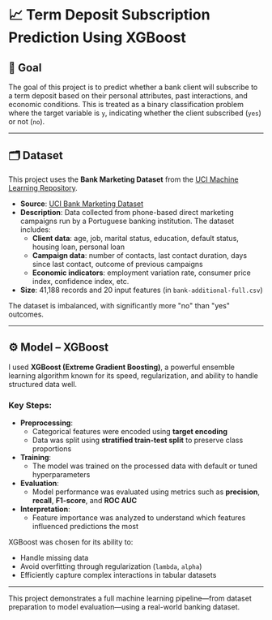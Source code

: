 # 📈 Term Deposit Subscription Prediction Using XGBoost

## 🎯 Goal

The goal of this project is to predict whether a bank client will subscribe to a term deposit based on their personal attributes, past interactions, and economic conditions. This is treated as a binary classification problem where the target variable is `y`, indicating whether the client subscribed (`yes`) or not (`no`).

---

## 🗂️ Dataset

This project uses the **Bank Marketing Dataset** from the [UCI Machine Learning Repository](https://archive.ics.uci.edu/dataset/222/bank+marketing).

- **Source**: [UCI Bank Marketing Dataset](https://archive.ics.uci.edu/dataset/222/bank+marketing)
- **Description**: Data collected from phone-based direct marketing campaigns run by a Portuguese banking institution. The dataset includes:
  - **Client data**: age, job, marital status, education, default status, housing loan, personal loan
  - **Campaign data**: number of contacts, last contact duration, days since last contact, outcome of previous campaigns
  - **Economic indicators**: employment variation rate, consumer price index, confidence index, etc.
- **Size**: 41,188 records and 20 input features (in `bank-additional-full.csv`)

The dataset is imbalanced, with significantly more "no" than "yes" outcomes.

---

## ⚙️ Model – XGBoost

I used **XGBoost (Extreme Gradient Boosting)**, a powerful ensemble learning algorithm known for its speed, regularization, and ability to handle structured data well.

### Key Steps:
- **Preprocessing**:
  - Categorical features were encoded using **target encoding**
  - Data was split using **stratified train-test split** to preserve class proportions
- **Training**:
  - The model was trained on the processed data with default or tuned hyperparameters
- **Evaluation**:
  - Model performance was evaluated using metrics such as **precision**, **recall**, **F1-score**, and **ROC AUC**
- **Interpretation**:
  - Feature importance was analyzed to understand which features influenced predictions the most

XGBoost was chosen for its ability to:
- Handle missing data
- Avoid overfitting through regularization (`lambda`, `alpha`)
- Efficiently capture complex interactions in tabular datasets

---

This project demonstrates a full machine learning pipeline—from dataset preparation to model evaluation—using a real-world banking dataset.
